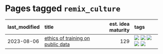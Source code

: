 # Pages tagged `remix_culture`

|last_modified|title|est. idea maturity|tags
|:---|:---|---:|:---|
|2023-08-06|[ethics of training on public data](../ethics_of_public_data.md)|129|[![](https://img.shields.io/badge/tag-ai_ethics-e6ab9)](../tags/ai_ethics.md) [![](https://img.shields.io/badge/tag-ethics-abf295)](../tags/ethics.md) [![](https://img.shields.io/badge/tag-fair_use-97a75e)](../tags/fair_use.md) [![](https://img.shields.io/badge/tag-philosophy-29349d)](../tags/philosophy.md) [![](https://img.shields.io/badge/tag-remix_culture-50c04b)](../tags/remix_culture.md)|